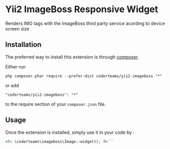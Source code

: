 Yii2 ImageBoss Responsive Widget
================================
Renders IMG tags with the ImageBoss third party service acording to device screen size

Installation
------------

The preferred way to install this extension is through [composer](http://getcomposer.org/download/).

Either run

```
php composer.phar require --prefer-dist coderteams/yii2-imageboss "*"
```

or add

```
"coderteams/yii2-imageboss": "*"
```

to the require section of your `composer.json` file.


Usage
-----

Once the extension is installed, simply use it in your code by  :

```php
<?= \coderteams\imageboss\Image::widget(); ?>```
